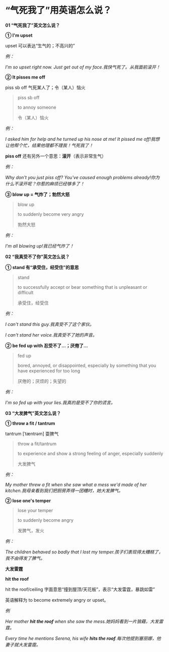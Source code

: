 # “气死我了”用英语怎么说？

**01 “气死我了”英文怎么说？**

**① I'm upset**

upset 可以表达“生气的；不高兴的”

_例：_

_I'm so upset right now. Just get out of my face.我快气死了。从我面前滚开！_

**② It pisses me off**

piss sb off 气死某人了；令（某人）恼火

> piss sb off
>
> to annoy someone
>
> 令（某人）恼火

_例：_

_I asked him for help and he turned up his nose at me! It pissed me off!我想让他帮个忙，结果他理都不理我！气死我了！_

**piss off** 还有另外一个意思：**滚开**（表示非常生气）

_例：_

_Why don't you just piss off? You've caused enough problems already!你为什么不滚开呢？你惹的麻烦已经够多了！_

**③ blow up = 气炸了；勃然大怒**

> blow up
>
> to suddenly become very angry
>
> 勃然大怒

_例：_

_I'm all blowing up!我已经气炸了！_

**02 “我真受不了你”英文怎么说？**

**① stand 有“承受住，经受住”的意思**

> stand
>
> to successfully accept or bear something that is unpleasant or difficult
>
> 承受住，经受住

_例：_

_I can't stand this guy.我真受不了这个家伙。_

_I can't stand her voice.我真受不了她的声音。_

**② be fed up with 忍受不了...；厌倦了...**

> fed up
>
> bored, annoyed, or disappointed, especially by something that you have experienced for too long
>
> 厌倦的；厌烦的；失望的

_例：_

_I'm so fed up with your lies.我真的是受不了你的谎言。_

**03 “大发脾气”英文怎么说？**

**① throw a fit / tantrum**

tantrum [ˈtæntrəm] 耍脾气

> throw a fit/tantrum
>
> to experience and show a strong feeling of anger, especially suddenly
>
> 大发脾气

_例：_

_My mother threw a fit when she saw what a mess we'd made of her kitchen.我母亲看到我们把厨房弄得一团糟时，她大发脾气。_

**② lose one's temper**

> lose your temper
>
> to suddenly become angry
>
> 发脾气，发火

_例：_

_The children behaved so badly that I lost my temper.孩子们表现得太糟糕了，我不由得发了脾气。_

**大发雷霆**

**hit the roof**

hit the roof/ceiling 字面意思“撞到屋顶/天花板”，表示“大发雷霆，暴跳如雷”

英语解释为 to become extremely angry or upset。

_例_

_Her mother **hit the roof** when she saw the mess.她妈妈看到一片狼藉，大发雷霆。_

_Every time he mentions Serena, his wife **hits the roof**.每次他提到塞丽娜，他妻子就大发雷霆。_
